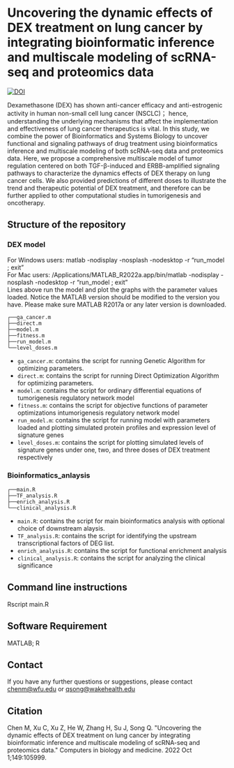 # Uncovering the dynamic effects of DEX  treatment on lung cancer by integrating  bioinformatic inference and multiscale  modeling of scRNA-seq and proteomics data

[![DOI](https://zenodo.org/badge/535489952.svg)](https://zenodo.org/badge/latestdoi/535489952)

Dexamethasone (DEX) has shown anti-cancer efficacy and anti-estrogenic activity in human non-small cell lung cancer  (NSCLC)； hence, understanding the underlying mechanisms that affect the implementation and effectiveness of lung cancer therapeutics is vital. In this study, we combine the power of  Bioinformatics and Systems Biology to uncover functional and signaling pathways of  drug treatment using bioinformatics inference and multiscale modeling of both scRNA-seq data and  proteomics data. Here, we propose a comprehensive multiscale model of tumor regulation centered on both TGF-β-induced and ERBB-amplified signaling pathways to characterize the dynamics effects of DEX therapy on lung cancer cells. We also provided predictions of  different doses to illustrate the trend and therapeutic potential of DEX treatment, and therefore can be further applied to other computational studies in tumorigenesis and oncotherapy.

## Structure of the repository

### DEX model
For Windows users: matlab -nodisplay -nosplash -nodesktop -r “run_model ; exit”<br />
For Mac users: /Applications/MATLAB_R2022a.app/bin/matlab -nodisplay -nosplash -nodesktop -r “run_model ; exit”<br />
Lines above run the model and plot the graphs with the parameter values loaded. Notice the MATLAB version should be modified to the version you have. Please make sure MATLAB R2017a or any later version is downloaded.<br />

```
┌──ga_cancer.m
├──direct.m
├──model.m
├──fitness.m
├──run_model.m
└──level_doses.m
```

- `ga_cancer.m`: contains the script for running Genetic Algorithm for optimizing parameters.
- `direct.m`: contains the script for running Direct Optimization Algorithm for optimizing parameters.
- `model.m`: contains the script for ordinary differential equations of tumorigenesis regulatory network model
- `fitness.m`: contains the script for objective functions of parameter optimizations intumorigenesis regulatory network model
- `run_model.m`: contains the script for running model with parameters loaded and plotting simulated protein profiles and expression level of signature genes
- `level_doses.m`: contains the script for plotting simulated levels of signature genes under one, two, and three doses of DEX treatment respectively


### Bioinformatics_anlaysis
```
┌──main.R
├──TF_analysis.R
├──enrich_analysis.R
└──clinical_analysis.R
```
- `main.R`: contains the script for main bioinformatics analysis with optional choice of downstream alaysis.
- `TF_analysis.R`: contains the script for identifying the upstream transcriptional factors of DEG list.
- `enrich_analysis.R`: contains the script for functional enrichment analysis 
- `clinical_analysis.R`: contains the script for analyzing the clinical significance

## Command line instructions 
Rscript main.R

## Software Requirement

MATLAB; R

## Contact

If you have any further questions or suggestions, please contact [chenm@wfu.edu](mailto:chenm@wfu.edu) or [qsong@wakehealth.edu](mailto:qsong@wakehealth.edu)

## Citation
Chen M, Xu C, Xu Z, He W, Zhang H, Su J, Song Q. "Uncovering the dynamic effects of DEX treatment on lung cancer by integrating bioinformatic inference and multiscale modeling of scRNA-seq and proteomics data." Computers in biology and medicine. 2022 Oct 1;149:105999.
